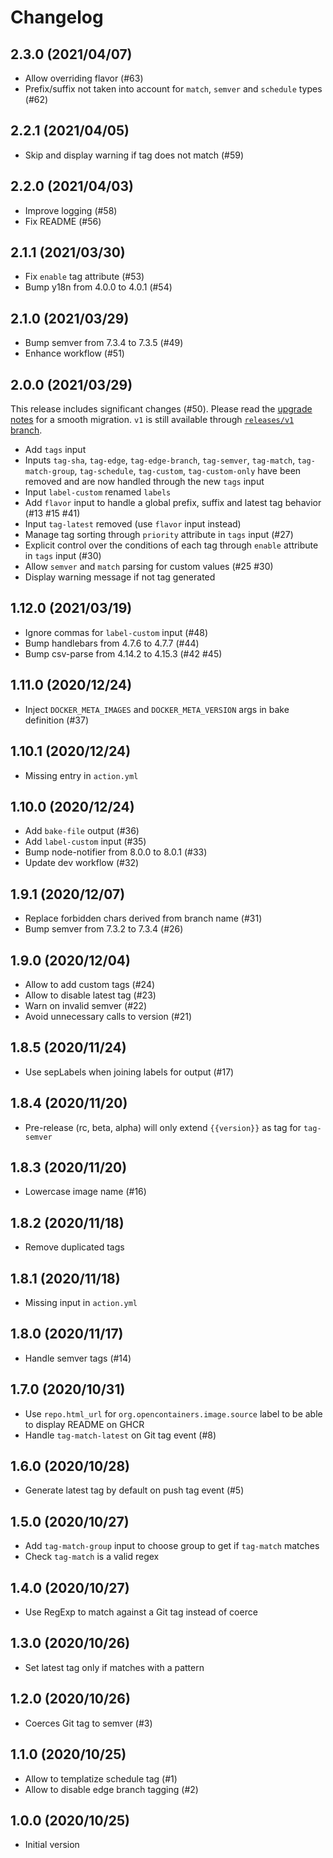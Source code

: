 # Changelog

## 2.3.0 (2021/04/07)

* Allow overriding flavor (#63)
* Prefix/suffix not taken into account for `match`, `semver` and `schedule` types (#62)

## 2.2.1 (2021/04/05)

* Skip and display warning if tag does not match (#59)

## 2.2.0 (2021/04/03)

* Improve logging (#58)
* Fix README (#56)

## 2.1.1 (2021/03/30)

* Fix `enable` tag attribute (#53)
* Bump y18n from 4.0.0 to 4.0.1 (#54)

## 2.1.0 (2021/03/29)

* Bump semver from 7.3.4 to 7.3.5 (#49)
* Enhance workflow (#51)

## 2.0.0 (2021/03/29)

This release includes significant changes (#50). Please read the [upgrade notes](UPGRADE.md) for a smooth migration.
`v1` is still available through [`releases/v1` branch](https://github.com/crazy-max/ghaction-docker-meta/tree/releases/v1).

* Add `tags` input
* Inputs `tag-sha`, `tag-edge`, `tag-edge-branch`, `tag-semver`, `tag-match`, `tag-match-group`, `tag-schedule`, `tag-custom`, `tag-custom-only` have been removed and are now handled through the new `tags` input
* Input `label-custom` renamed `labels`
* Add `flavor` input to handle a global prefix, suffix and latest tag behavior (#13 #15 #41)
* Input `tag-latest` removed (use `flavor` input instead)
* Manage tag sorting through `priority` attribute in `tags` input (#27)
* Explicit control over the conditions of each tag through `enable` attribute in `tags` input (#30)
* Allow `semver` and `match` parsing for custom values (#25 #30)
* Display warning message if not tag generated

## 1.12.0 (2021/03/19)

* Ignore commas for `label-custom` input (#48)
* Bump handlebars from 4.7.6 to 4.7.7 (#44)
* Bump csv-parse from 4.14.2 to 4.15.3 (#42 #45)

## 1.11.0 (2020/12/24)

* Inject `DOCKER_META_IMAGES` and `DOCKER_META_VERSION` args in bake definition (#37)

## 1.10.1 (2020/12/24)

* Missing entry in `action.yml`

## 1.10.0 (2020/12/24)

* Add `bake-file` output (#36)
* Add `label-custom` input (#35)
* Bump node-notifier from 8.0.0 to 8.0.1 (#33)
* Update dev workflow (#32)

## 1.9.1 (2020/12/07)

* Replace forbidden chars derived from branch name (#31)
* Bump semver from 7.3.2 to 7.3.4 (#26)

## 1.9.0 (2020/12/04)

* Allow to add custom tags (#24)
* Allow to disable latest tag (#23)
* Warn on invalid semver (#22)
* Avoid unnecessary calls to version (#21)

## 1.8.5 (2020/11/24)

* Use sepLabels when joining labels for output (#17)

## 1.8.4 (2020/11/20)

* Pre-release (rc, beta, alpha) will only extend `{{version}}` as tag for `tag-semver`

## 1.8.3 (2020/11/20)

* Lowercase image name (#16)

## 1.8.2 (2020/11/18)

* Remove duplicated tags

## 1.8.1 (2020/11/18)

* Missing input in `action.yml`

## 1.8.0 (2020/11/17)

* Handle semver tags (#14)

## 1.7.0 (2020/10/31)

* Use `repo.html_url` for `org.opencontainers.image.source` label to be able to display README on GHCR
* Handle `tag-match-latest` on Git tag event (#8)

## 1.6.0 (2020/10/28)

* Generate latest tag by default on push tag event (#5)

## 1.5.0 (2020/10/27)

* Add `tag-match-group` input to choose group to get if `tag-match` matches
* Check `tag-match` is a valid regex 

## 1.4.0 (2020/10/27)

* Use RegExp to match against a Git tag instead of coerce

## 1.3.0 (2020/10/26)

* Set latest tag only if matches with a pattern

## 1.2.0 (2020/10/26)

* Coerces Git tag to semver (#3)

## 1.1.0 (2020/10/25)

* Allow to templatize schedule tag (#1)
* Allow to disable edge branch tagging (#2)

## 1.0.0 (2020/10/25)

* Initial version
